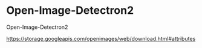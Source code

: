 # Open-Image-Detectron2
Open-Image-Detectron2

https://storage.googleapis.com/openimages/web/download.html#attributes
